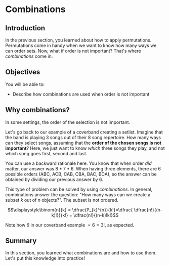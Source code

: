 
# Combinations

## Introduction

In the previous section, you learned about how to apply permutations. Permutations come in handy when we want to know how many ways we can order sets. Now, what if order is not important? That's where *combinations* come in.

## Objectives

You will be able to: 

* Describe how combinations are used when order is not important


## Why combinations?


In some settings, the order of the selection is not important.

Let's go back to our example of a coverband creating a setlist. Imagine that the band is playing 3 songs out of their 8 song repertoire. How many ways can they select songs, assuming that the **order of the chosen songs is not important**? Here, we just want to know *which* three songs they play, and not which song goes first, second and last.

You can use a backward rationale here. You know that when order *did* matter, our answer was $8 * 7 * 6$. When having three elements, there are 6 possible orders (ABC, ACB, CAB, CBA, BAC, BCA), so the answer can be obtained by dividing our previous answer by 6. 

This type of problem can be solved by using *combinations*.
In general, combinations answer the question: "How many ways can we create a subset $k$ out of $n$ objects?". The subset is not ordered. 

$$\displaystyle\binom{n}{k} = \dfrac{P_{k}^{n}}{k!}=\dfrac{ \dfrac{n!}{(n-k)!}}{k!} = \dfrac{n!}{(n-k)!k!}$$

Note how *6* in our coverband example $= 6 = 3!$, as expected.

##  Summary

In this section, you learned what combinations are and how to use them. Let's put this knowledge into practice!
